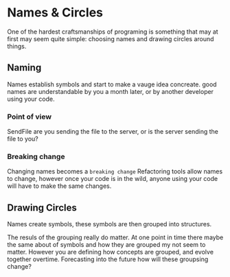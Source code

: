 # Names & Circles

One of the hardest craftsmanships of programing is something that may at first may seem quite simple: choosing names and drawing circles around things.

## Naming

Names establish symbols and start to make a vauge idea concreate.
good names are understandable by you a month later, or by another developer using your code.

### Point of view
SendFile are you sending the file to the server, or is the server sending the file to you?

### Breaking change
Changing names becomes a `breaking change`
Refactoring tools allow names to change, however once your code is in the wild, anyone using your code will have to make the same changes.

## Drawing Circles

Names create symbols, these symbols are then grouped into structures.

The resuls of the grouping really do matter. At one point in time there maybe the same about of symbols and how they are grouped my not seem to matter. However you are defining how concepts are grouped, and evolve together overtime. Forecasting into the future how will these groupsing change?